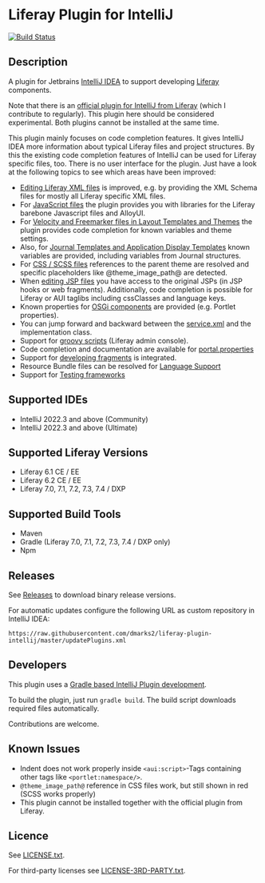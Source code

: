 <!--
  Title: Liferay Plugin for IntelliJ
  Description: A plugin for Jetbrains IntelliJ IDEA to support developing Liferay components.
  Author: dmarks2
  -->
  
Liferay Plugin for IntelliJ
===========================

[![Build Status](https://app.travis-ci.com/dmarks2/liferay-plugin-intellij.svg?branch=master)](https://app.travis-ci.com/github/dmarks2/liferay-plugin-intellij)

Description
-----------
A plugin for Jetbrains [IntelliJ IDEA](https://www.jetbrains.com/idea/) to support developing [Liferay](http://www.liferay.com/) components. 

Note that there is an [official plugin for IntelliJ from Liferay](https://plugins.jetbrains.com/plugin/10739-liferay) (which I contribute to regularly). This plugin here should be 
considered experimental. Both plugins cannot be installed at the same time.

This plugin mainly focuses on code completion features. It gives IntelliJ IDEA more information about typical Liferay files and project structures. 
By this the existing code completion features of IntelliJ can be used for Liferay specific files, too. There is no user interface
for the plugin. Just have a look at the following topics to see which areas have been improved:

* [Editing Liferay XML files](documentation/xml_files.md) is improved, e.g. by providing the XML Schema files for mostly all Liferay specific XML files. 
* For [JavaScript files](documentation/js_files.md) the plugin provides you with libraries for the Liferay barebone Javascript files and AlloyUI. 
* For [Velocity and Freemarker files in Layout Templates and Themes](documentation/vtl_ftl_files.md) the plugin provides code completion for known variables and theme settings.
* Also, for [Journal Templates and Application Display Templates](documentation/structures_templates_adt.md) known variables are provided, including variables from Journal structures.
* For [CSS / SCSS files](documentation/scss_files.md) references to the parent theme are resolved and specific placeholders like @theme_image_path@ are detected. 
* When [editing JSP files](documentation/jsp_files.md) you have access to the original JSPs (in JSP hooks or web fragments). Additionally, code completion is possible for Liferay or AUI taglibs including cssClasses and language keys.
* Known properties for [OSGi components](documentation/osgi_components.md) are provided (e.g. Portlet properties).
* You can jump forward and backward between the [service.xml](documentation/service_xml.md) and the implementation class.
* Support for [groovy scripts](documentation/groovy.md) (Liferay admin console).
* Code completion and documentation are available for [portal.properties](documentation/portalprops.md)
* Support for [developing fragments](documentation/fragments.md) is integrated.
* Resource Bundle files can be resolved for [Language Support](documentation/language_support.md)
* Support for [Testing frameworks](documentation/testing.md)

Supported IDEs
--------------
* IntelliJ 2022.3 and above (Community)
* IntelliJ 2022.3 and above (Ultimate)

Supported Liferay Versions
--------------------------
* Liferay 6.1 CE / EE
* Liferay 6.2 CE / EE
* Liferay 7.0, 7.1, 7.2, 7.3, 7.4 / DXP

Supported Build Tools
---------------------
* Maven
* Gradle (Liferay 7.0, 7.1, 7.2, 7.3, 7.4 / DXP only)
* Npm 

Releases
--------

See [Releases](https://github.com/dmarks2/liferay-plugin-intellij/releases) to download binary release versions.

For automatic updates configure the following URL as custom repository in IntelliJ IDEA:

    https://raw.githubusercontent.com/dmarks2/liferay-plugin-intellij/master/updatePlugins.xml

Developers
----------
This plugin uses a [Gradle based IntelliJ Plugin development](http://www.jetbrains.org/intellij/sdk/docs/tutorials/build_system/prerequisites.html).

To build the plugin, just run ```gradle build```. The build script downloads required files automatically.

Contributions are welcome.

Known Issues
------------
* Indent does not work properly inside ``<aui:script>``-Tags containing other tags like ``<portlet:namespace/>``.
* ``@theme_image_path@`` reference in CSS files work, but still shown in red (SCSS works properly)
* This plugin cannot be installed together with the official plugin from Liferay.

Licence
-------

See [LICENSE.txt](LICENSE.txt).

For third-party licenses see [LICENSE-3RD-PARTY.txt](LICENSE-3RD-PARTY.txt).
